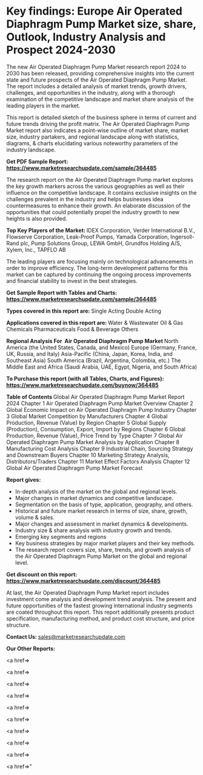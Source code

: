 # Key findings: Europe Air Operated Diaphragm Pump Market size, share, Outlook, Industry Analysis and Prospect 2024-2030

The new Air Operated Diaphragm Pump Market research report 2024 to 2030 has been released, providing comprehensive insights into the current state and future prospects of the Air Operated Diaphragm Pump Market. The report includes a detailed analysis of market trends, growth drivers, challenges, and opportunities in the industry, along with a thorough examination of the competitive landscape and market share analysis of the leading players in the market.

This report is detailed sketch of the business sphere in terms of current and future trends driving the profit matrix. The Air Operated Diaphragm Pump Market report also indicates a point-wise outline of market share, market size, industry partakers, and regional landscape along with statistics, diagrams, &amp; charts elucidating various noteworthy parameters of the industry landscape.

<strong><b>Get PDF Sample Report: <a href=https://www.marketresearchupdate.com/sample/364485>https://www.marketresearchupdate.com/sample/364485</a></b></strong>

The research report on the Air Operated Diaphragm Pump market explores the key growth markers across the various geographies as well as their influence on the competitive landscape. It contains exclusive insights on the challenges prevalent in the industry and helps businesses idea countermeasures to enhance their growth. An elaborate discussion of the opportunities that could potentially propel the industry growth to new heights is also provided.

<strong><b>Top Key Players of the Market:
</b></strong>IDEX Corporation, Verder International B.V., Flowserve Corporation, Leak-Proof Pumps, Yamada Corporation, Ingersoll-Rand plc, Pump Solutions Group, LEWA GmbH, Grundfos Holding A/S, Xylem, Inc., TAPFLO AB<strong><b>
</b></strong>

The leading players are focusing mainly on technological advancements in order to improve efficiency. The long-term development patterns for this market can be captured by continuing the ongoing process improvements and financial stability to invest in the best strategies.

<strong><b>Get Sample Report with Tables and Charts: <a href=https://www.marketresearchupdate.com/sample/364485>https://www.marketresearchupdate.com/sample/364485</a></b></strong>

<strong><b>Types covered in this report are:
</b></strong>Single Acting
Double Acting<strong><b>
</b></strong>

<strong><b>Applications covered in this report are:
</b></strong>Water & Wastewater
Oil & Gas
Chemicals
Pharmaceuticals
Food & Beverage
Others<strong><b>
</b></strong>

<strong><b>Regional Analysis For  Air Operated Diaphragm Pump Market</b></strong><strong><b>
</b></strong>North America (the United States, Canada, and Mexico)
Europe (Germany, France, UK, Russia, and Italy)
Asia-Pacific (China, Japan, Korea, India, and Southeast Asia)
South America (Brazil, Argentina, Colombia, etc.)
The Middle East and Africa (Saudi Arabia, UAE, Egypt, Nigeria, and South Africa)

<strong><b>To Purchase this report (with all Tables, Charts, and Figures): <a href=https://www.marketresearchupdate.com/buynow/364485>https://www.marketresearchupdate.com/buynow/364485</a></b></strong>

<strong><b>Table of Contents</b></strong><strong><b>
</b></strong>Global Air Operated Diaphragm Pump Market Report 2024
Chapter 1 Air Operated Diaphragm Pump Market Overview
Chapter 2 Global Economic Impact on Air Operated Diaphragm Pump Industry
Chapter 3 Global Market Competition by Manufacturers
Chapter 4 Global Production, Revenue (Value) by Region
Chapter 5 Global Supply (Production), Consumption, Export, Import by Regions
Chapter 6 Global Production, Revenue (Value), Price Trend by Type
Chapter 7 Global Air Operated Diaphragm Pump Market Analysis by Application
Chapter 8 Manufacturing Cost Analysis
Chapter 9 Industrial Chain, Sourcing Strategy and Downstream Buyers
Chapter 10 Marketing Strategy Analysis, Distributors/Traders
Chapter 11 Market Effect Factors Analysis
Chapter 12 Global Air Operated Diaphragm Pump Market Forecast

<strong><b>Report gives:</b></strong>

- In-depth analysis of the market on the global and regional levels.
- Major changes in market dynamics and competitive landscape.
- Segmentation on the basis of type, application, geography, and others.
- Historical and future market research in terms of size, share, growth, volume &amp; sales.
- Major changes and assessment in market dynamics &amp; developments.
- Industry size &amp; share analysis with industry growth and trends.
- Emerging key segments and regions
- Key business strategies by major market players and their key methods.
- The research report covers size, share, trends, and growth analysis of the Air Operated Diaphragm Pump Market on the global and regional level.

<strong><b>Get discount on this report: <a href=https://www.marketresearchupdate.com/discount/364485>https://www.marketresearchupdate.com/discount/364485</a></b></strong>

At last, the Air Operated Diaphragm Pump Market report includes investment come analysis and development trend analysis. The present and future opportunities of the fastest growing international industry segments are coated throughout this report. This report additionally presents product specification, manufacturing method, and product cost structure, and price structure.

<strong><b>Contact Us:
</b></strong>sales@marketresearchupdate.com

<strong>Our Other Reports:</strong>

<a href=></a>

<a href=></a>

<a href=></a>

<a href=></a>

<a href=></a>

<a href=></a>

<a href=></a>

<a href=></a>

<a href=></a>

<a href=></a>"
